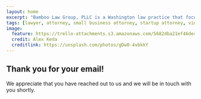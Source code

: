 ```yaml
---
layout: home
excerpt: "Bamboo Law Group, PLLC is a Washington law practice that focuses on helping all small businesses and startups, with an emphasis on software development."
tags: [lawyer, attorney, small business attorney, startup attorney, videogame attorney]
image:
  feature: https://trello-attachments.s3.amazonaws.com/5682dba21ef46de42206db55/4311x2874/01c2e6b1912c5d9d71613edaff2940d2/blg-bg.jpg
  credit: Alex Keda
  creditlink: https://unsplash.com/photos/gDw0-4vbkkY
---
```


## Thank you for your email!

We appreciate that you have reached out to us and we will be in touch with you shortly.
